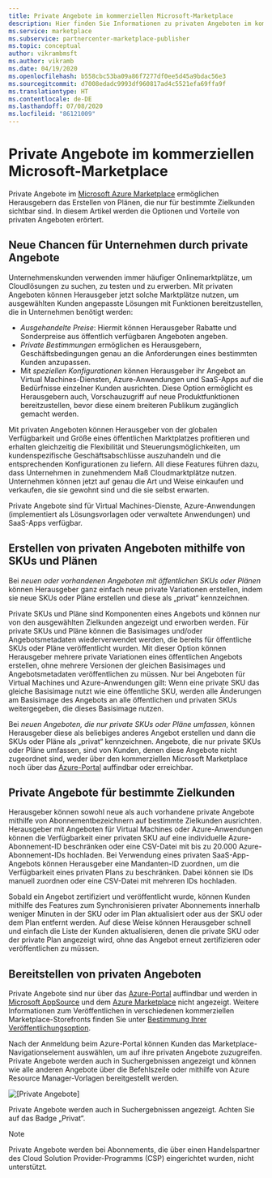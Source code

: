 ```yaml
---
title: Private Angebote im kommerziellen Microsoft-Marketplace
description: Hier finden Sie Informationen zu privaten Angeboten im kommerziellen Microsoft-Marketplace für Herausgeber von Apps und Diensten.
ms.service: marketplace
ms.subservice: partnercenter-marketplace-publisher
ms.topic: conceptual
author: vikrambmsft
ms.author: vikramb
ms.date: 04/19/2020
ms.openlocfilehash: b558cbc53ba09a86f7277df0ee5d45a9bdac56e3
ms.sourcegitcommit: d7008edadc9993df960817ad4c5521efa69ffa9f
ms.translationtype: HT
ms.contentlocale: de-DE
ms.lasthandoff: 07/08/2020
ms.locfileid: "86121009"
---
```

# <a name="private-offers-in-the-microsoft-commercial-marketplace"></a>Private Angebote im kommerziellen Microsoft-Marketplace

Private Angebote im [Microsoft Azure Marketplace](https://azuremarketplace.microsoft.com/) ermöglichen Herausgebern das Erstellen von Plänen, die nur für bestimmte Zielkunden sichtbar sind. In diesem Artikel werden die Optionen und Vorteile von privaten Angeboten erörtert.

## <a name="unlock-enterprise-deals-with-private-offers"></a>Neue Chancen für Unternehmen durch private Angebote

Unternehmenskunden verwenden immer häufiger Onlinemarktplätze, um Cloudlösungen zu suchen, zu testen und zu erwerben. Mit privaten Angeboten können Herausgeber jetzt solche Marktplätze nutzen, um ausgewählten Kunden angepasste Lösungen mit Funktionen bereitzustellen, die in Unternehmen benötigt werden:

- *Ausgehandelte Preise*: Hiermit können Herausgeber Rabatte und Sonderpreise aus öffentlich verfügbaren Angeboten angeben.
- *Private Bestimmungen* ermöglichen es Herausgebern, Geschäftsbedingungen genau an die Anforderungen eines bestimmten Kunden anzupassen.
- Mit *speziellen Konfigurationen* können Herausgeber ihr Angebot an Virtual Machines-Diensten, Azure-Anwendungen und SaaS-Apps auf die Bedürfnisse einzelner Kunden ausrichten. Diese Option ermöglicht es Herausgebern auch, Vorschauzugriff auf neue Produktfunktionen bereitzustellen, bevor diese einem breiteren Publikum zugänglich gemacht werden.

Mit privaten Angeboten können Herausgeber von der globalen Verfügbarkeit und Größe eines öffentlichen Marktplatzes profitieren und erhalten gleichzeitig die Flexibilität und Steuerungsmöglichkeiten, um kundenspezifische Geschäftsabschlüsse auszuhandeln und die entsprechenden Konfigurationen zu liefern. All diese Features führen dazu, dass Unternehmen in zunehmendem Maß Cloudmarktplätze nutzen. Unternehmen können jetzt auf genau die Art und Weise einkaufen und verkaufen, die sie gewohnt sind und die sie selbst erwarten.

Private Angebote sind für Virtual Machines-Dienste, Azure-Anwendungen (implementiert als Lösungsvorlagen oder verwaltete Anwendungen) und SaaS-Apps verfügbar. 

<!--- Like public offers, private offers can be created and managed via the [Cloud Partner Portal](./cloud-partner-portal-orig/cloud-partner-portal-azure-private-skus.md).  Customers can be granted or revoked access to private offers in minutes.
--->

## <a name="creating-private-offers-using-skus-and-plans"></a>Erstellen von privaten Angeboten mithilfe von SKUs und Plänen

Bei *neuen oder vorhandenen Angeboten mit öffentlichen SKUs oder Plänen* können Herausgeber ganz einfach neue private Variationen erstellen, indem sie neue SKUs oder Pläne erstellen und diese als „privat“ kennzeichnen.  

<!--- [Private SKUs](./cloud-partner-portal-orig/cloud-partner-portal-azure-private-skus.md) ---> 

Private SKUs und Pläne sind Komponenten eines Angebots und können nur von den ausgewählten Zielkunden angezeigt und erworben werden. Für private SKUs und Pläne können die Basisimages und/oder Angebotsmetadaten wiederverwendet werden, die bereits für öffentliche SKUs oder Pläne veröffentlicht wurden. Mit dieser Option können Herausgeber mehrere private Variationen eines öffentlichen Angebots erstellen, ohne mehrere Versionen der gleichen Basisimages und Angebotsmetadaten veröffentlichen zu müssen. Nur bei Angeboten für Virtual Machines und Azure-Anwendungen gilt: Wenn eine private SKU das gleiche Basisimage nutzt wie eine öffentliche SKU, werden alle Änderungen am Basisimage des Angebots an alle öffentlichen und privaten SKUs weitergegeben, die dieses Basisimage nutzen.

Bei *neuen Angeboten, die nur private SKUs oder Pläne umfassen*, können Herausgeber diese als beliebiges anderes Angebot erstellen und dann die SKUs oder Pläne als „privat“ kennzeichnen. Angebote, die nur private SKUs oder Pläne umfassen, sind von Kunden, denen diese Angebote nicht zugeordnet sind, weder über den kommerziellen Microsoft Marketplace noch über das [Azure-Portal](https://azure.microsoft.com/features/azure-portal/) auffindbar oder erreichbar.

## <a name="targeting-customers-with-private-offers"></a>Private Angebote für bestimmte Zielkunden

Herausgeber können sowohl neue als auch vorhandene private Angebote mithilfe von Abonnementbezeichnern auf bestimmte Zielkunden ausrichten. Herausgeber mit Angeboten für Virtual Machines oder Azure-Anwendungen können die Verfügbarkeit einer privaten SKU auf eine individuelle Azure-Abonnement-ID beschränken oder eine CSV-Datei mit bis zu 20.000 Azure-Abonnement-IDs hochladen. Bei Verwendung eines privaten SaaS-App-Angebots können Herausgeber eine Mandanten-ID zuordnen, um die Verfügbarkeit eines privaten Plans zu beschränken. Dabei können sie IDs manuell zuordnen oder eine CSV-Datei mit mehreren IDs hochladen.

Sobald ein Angebot zertifiziert und veröffentlicht wurde, können Kunden mithilfe des Features zum Synchronisieren privater Abonnements innerhalb weniger Minuten in der SKU oder im Plan aktualisiert oder aus der SKU oder dem Plan entfernt werden. Auf diese Weise können Herausgeber schnell und einfach die Liste der Kunden aktualisieren, denen die private SKU oder der private Plan angezeigt wird, ohne das Angebot erneut zertifizieren oder veröffentlichen zu müssen.

## <a name="deploying-private-offers"></a>Bereitstellen von privaten Angeboten

Private Angebote sind nur über das [Azure-Portal](https://azure.microsoft.com/features/azure-portal/) auffindbar und werden in [Microsoft AppSource](https://appsource.microsoft.com/) und dem [Azure Marketplace](https://azuremarketplace.microsoft.com) nicht angezeigt. Weitere Informationen zum Veröffentlichen in verschiedenen kommerziellen Marketplace-Storefronts finden Sie unter [Bestimmung Ihrer Veröffentlichungsoption](./determine-your-listing-type.md).

Nach der Anmeldung beim Azure-Portal können Kunden das Marketplace-Navigationselement auswählen, um auf ihre privaten Angebote zuzugreifen. Private Angebote werden auch in Suchergebnissen angezeigt und können wie alle anderen Angebote über die Befehlszeile oder mithilfe von Azure Resource Manager-Vorlagen bereitgestellt werden.

![[Private Angebote]](./media/marketplace-publishers-guide/private-offer.png)

Private Angebote werden auch in Suchergebnissen angezeigt. Achten Sie auf das Badge „Privat“.

>[!Note]
>Private Angebote werden bei Abonnements, die über einen Handelspartner des Cloud Solution Provider-Programms (CSP) eingerichtet wurden, nicht unterstützt.

<!---
## Next steps

To start using private offers, follow the steps in the [Private SKUs and Plans](./cloud-partner-portal-orig/cloud-partner-portal-azure-private-skus.md) guide.

--->